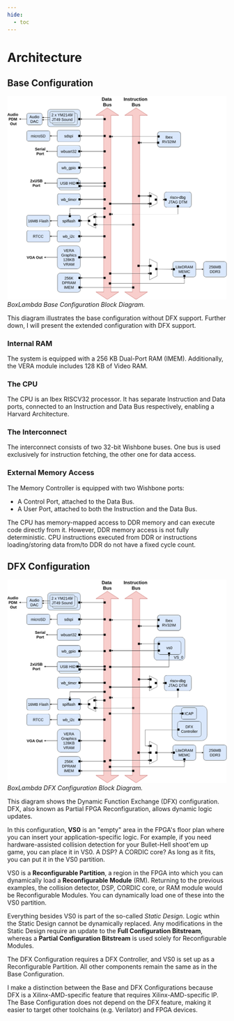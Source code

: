 ```yaml
---
hide:
  - toc
---
```


# Architecture

## Base Configuration

![Base Configuration Block Diagram](assets/Arch_Diagram_dual_bus_no_DFX.png)
*BoxLambda Base Configuration Block Diagram.*

This diagram illustrates the base configuration without DFX support. Further down, I will present the extended configuration with DFX support.

### Internal RAM

The system is equipped with a 256 KB Dual-Port RAM (IMEM). Additionally, the VERA module includes 128 KB of Video RAM.

### The CPU

The CPU is an Ibex RISCV32 processor. It has separate Instruction and Data ports, connected to an Instruction and Data Bus respectively, enabling a Harvard Architecture.

### The Interconnect

The interconnect consists of two 32-bit Wishbone buses. One bus is used exclusively for instruction fetching, the other one for data access.

### External Memory Access

The Memory Controller is equipped with two Wishbone ports:

- A Control Port, attached to the Data Bus.
- A User Port, attached to both the Instruction and the Data Bus.

The CPU has memory-mapped access to DDR memory and can execute code directly from it. However, DDR memory access is not fully deterministic. CPU instructions executed from DDR or instructions loading/storing data from/to DDR do not have a fixed cycle count.

## DFX Configuration

![DFX Configuration Block Diagram](assets/Arch_Diagram_dual_bus_DFX.png)
*BoxLambda DFX Configuration Block Diagram.*

This diagram shows the Dynamic Function Exchange (DFX) configuration. DFX, also known as Partial FPGA Reconfiguration, allows dynamic logic updates.

In this configuration, **VS0** is an "empty" area in the FPGA's floor plan where you can insert your application-specific logic. For example, if you need hardware-assisted collision detection for your Bullet-Hell shoot'em up game, you can place it in VS0. A DSP? A CORDIC core? As long as it fits, you can put it in the VS0 partition.

VS0 is a **Reconfigurable Partition**, a region in the FPGA into which you can dynamically load a **Reconfigurable Module** (RM). Returning to the previous examples, the collision detector, DSP, CORDIC core, or RAM module would be Reconfigurable Modules. You can dynamically load one of these into the VS0 partition.

Everything besides VS0 is part of the so-called *Static Design*. Logic wthin the Static Design cannot be dynamically replaced. Any modifications in the Static Design require an update to the **Full Configuration Bitstream**, whereas a **Partial Configuration Bitstream** is used solely for Reconfigurable Modules.

The DFX Configuration requires a DFX Controller, and VS0 is set up as a Reconfigurable Partition. All other components remain the same as in the Base Configuration.

I make a distinction between the Base and DFX Configurations because DFX is a Xilinx-AMD-specific feature that requires Xilinx-AMD-specific IP. The Base Configuration does not depend on the DFX feature, making it easier to target other toolchains (e.g. Verilator) and FPGA devices.

